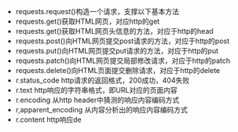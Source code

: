 - requests.request()构造一个请求，支撑以下基本方法
- requests.get()获取HTML网页，对应http的get
- requests.get()获取HTML网页头信息的方法，对应于http的head
- requests.post()向HTML网页提交post请求的方法，对应于http的post
- requests.put()向HTML网页提交put请求的方法，对应于http的put
- requests.patch()向HTML网页提交局部修改请求，对应于http的patch
- requests.delete()向HTML页面提交删除请求，对应于http的delete
- r.status_code http请求的返回格式，200成功，404失败
- r.text http响应的字符串格式，即URL对应的页面内容
- r.encoding 从http header中猜测的响应内容编码方式
- r,apparent_encoding 从内容分析出的响应内容编码方式
- r.content http响应de
<!--stackedit_data:
eyJoaXN0b3J5IjpbLTE5NDExNzU5MzEsMTM4OTI0NTUzMV19
-->